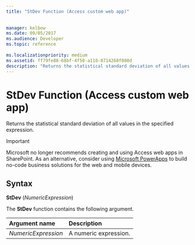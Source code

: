 ```yaml
---
title: "StDev Function (Access custom web app)"
 
 
manager: kelbow
ms.date: 09/05/2017
ms.audience: Developer
ms.topic: reference
  
ms.localizationpriority: medium
ms.assetid: ff79fe88-68bf-4f50-a110-0714268f080d
description: "Returns the statistical standard deviation of all values in the specified expression."
---
```


# StDev Function (Access custom web app)

Returns the statistical standard deviation of all values in the specified expression.
  
> [!IMPORTANT]
> Microsoft no longer recommends creating and using Access web apps in SharePoint. As an alternative, consider using [Microsoft PowerApps](https://powerapps.microsoft.com/en-us/) to build no-code business solutions for the web and mobile devices. 
  
## Syntax

 **StDev** (*NumericExpression*) 
  
The **StDev** function contains the following argument. 
  
|**Argument name**|**Description**|
|:-----|:-----|
| *NumericExpression*  <br/> |A numeric expression.  <br/> |
   

